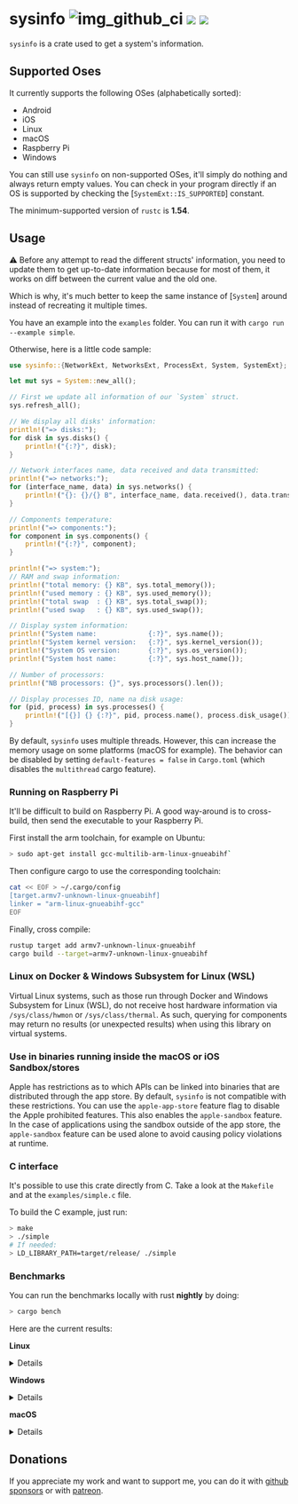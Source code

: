 # sysinfo ![img_github_ci] [![][img_crates]][crates] [![][img_doc]][doc]

`sysinfo` is a crate used to get a system's information.

## Supported Oses

It currently supports the following OSes (alphabetically sorted):

 * Android
 * iOS
 * Linux
 * macOS
 * Raspberry Pi
 * Windows

You can still use `sysinfo` on non-supported OSes, it'll simply do nothing and always return
empty values. You can check in your program directly if an OS is supported by checking the
[`SystemExt::IS_SUPPORTED`] constant.

The minimum-supported version of `rustc` is **1.54**.

## Usage

⚠️ Before any attempt to read the different structs' information, you need to update them to
get up-to-date information because for most of them, it works on diff between the current value
and the old one.

Which is why, it's much better to keep the same instance of [`System`] around instead of
recreating it multiple times.

You have an example into the `examples` folder. You can run it with `cargo run --example simple`.

Otherwise, here is a little code sample:

```rust
use sysinfo::{NetworkExt, NetworksExt, ProcessExt, System, SystemExt};

let mut sys = System::new_all();

// First we update all information of our `System` struct.
sys.refresh_all();

// We display all disks' information:
println!("=> disks:");
for disk in sys.disks() {
    println!("{:?}", disk);
}

// Network interfaces name, data received and data transmitted:
println!("=> networks:");
for (interface_name, data) in sys.networks() {
    println!("{}: {}/{} B", interface_name, data.received(), data.transmitted());
}

// Components temperature:
println!("=> components:");
for component in sys.components() {
    println!("{:?}", component);
}

println!("=> system:");
// RAM and swap information:
println!("total memory: {} KB", sys.total_memory());
println!("used memory : {} KB", sys.used_memory());
println!("total swap  : {} KB", sys.total_swap());
println!("used swap   : {} KB", sys.used_swap());

// Display system information:
println!("System name:             {:?}", sys.name());
println!("System kernel version:   {:?}", sys.kernel_version());
println!("System OS version:       {:?}", sys.os_version());
println!("System host name:        {:?}", sys.host_name());

// Number of processors:
println!("NB processors: {}", sys.processors().len());

// Display processes ID, name na disk usage:
for (pid, process) in sys.processes() {
    println!("[{}] {} {:?}", pid, process.name(), process.disk_usage());
}

```

By default, `sysinfo` uses multiple threads. However, this can increase the memory usage on some
platforms (macOS for example). The behavior can be disabled by setting `default-features = false`
in `Cargo.toml` (which disables the `multithread` cargo feature).

### Running on Raspberry Pi

It'll be difficult to build on Raspberry Pi. A good way-around is to cross-build, then send the
executable to your Raspberry Pi.

First install the arm toolchain, for example on Ubuntu:

```bash
> sudo apt-get install gcc-multilib-arm-linux-gnueabihf`
```

Then configure cargo to use the corresponding toolchain:

```bash
cat << EOF > ~/.cargo/config
[target.armv7-unknown-linux-gnueabihf]
linker = "arm-linux-gnueabihf-gcc"
EOF
```

Finally, cross compile:

```bash
rustup target add armv7-unknown-linux-gnueabihf
cargo build --target=armv7-unknown-linux-gnueabihf
```

### Linux on Docker & Windows Subsystem for Linux (WSL)

Virtual Linux systems, such as those run through Docker and Windows Subsystem for Linux (WSL), do
not receive host hardware information via `/sys/class/hwmon` or `/sys/class/thermal`. As such,
querying for components may return no results (or unexpected results) when using this library on
virtual systems.

### Use in binaries running inside the macOS or iOS Sandbox/stores

Apple has restrictions as to which APIs can be linked into binaries that are distributed through the app store.
By default, `sysinfo` is not compatible with these restrictions. You can use the `apple-app-store`
feature flag to disable the Apple prohibited features. This also enables the `apple-sandbox` feature. 
In the case of applications using the sandbox outside of the app store, the `apple-sandbox` feature 
can be used alone to avoid causing policy violations at runtime.

### C interface

It's possible to use this crate directly from C. Take a look at the `Makefile` and at the
`examples/simple.c` file.

To build the C example, just run:

```bash
> make
> ./simple
# If needed:
> LD_LIBRARY_PATH=target/release/ ./simple
```

### Benchmarks

You can run the benchmarks locally with rust **nightly** by doing:

```bash
> cargo bench
```

Here are the current results:

**Linux**

<details>

```text
test bench_new                     ... bench:     182,536 ns/iter (+/- 21,074)
test bench_new_all                 ... bench:  19,911,714 ns/iter (+/- 1,612,109)
test bench_refresh_all             ... bench:   5,649,643 ns/iter (+/- 444,129)
test bench_refresh_components      ... bench:      25,293 ns/iter (+/- 1,748)
test bench_refresh_components_list ... bench:     382,331 ns/iter (+/- 31,620)
test bench_refresh_cpu             ... bench:      13,633 ns/iter (+/- 1,135)
test bench_refresh_disks           ... bench:       2,509 ns/iter (+/- 75)
test bench_refresh_disks_list      ... bench:      51,488 ns/iter (+/- 5,470)
test bench_refresh_memory          ... bench:      12,941 ns/iter (+/- 3,023)
test bench_refresh_networks        ... bench:     256,506 ns/iter (+/- 37,196)
test bench_refresh_networks_list   ... bench:     266,751 ns/iter (+/- 54,535)
test bench_refresh_process         ... bench:     117,372 ns/iter (+/- 8,732)
test bench_refresh_processes       ... bench:   5,125,929 ns/iter (+/- 560,050)
test bench_refresh_system          ... bench:      52,526 ns/iter (+/- 6,786)
test bench_refresh_users_list      ... bench:   2,479,582 ns/iter (+/- 1,063,982)
```
</details>

**Windows**

<details>

```text
test bench_new                     ... bench:   7,119,215 ns/iter (+/- 283,002)
test bench_new_all                 ... bench:  27,364,010 ns/iter (+/- 1,353,879)
test bench_refresh_all             ... bench:   3,125,085 ns/iter (+/- 92,479)
test bench_refresh_components      ... bench:   1,239,478 ns/iter (+/- 45,790)
test bench_refresh_components_list ... bench:   3,197,295 ns/iter (+/- 91,662)
test bench_refresh_cpu             ... bench:      24,973 ns/iter (+/- 1,844)
test bench_refresh_disks           ... bench:      52,321 ns/iter (+/- 1,533)
test bench_refresh_disks_list      ... bench:     114,756 ns/iter (+/- 3,900)
test bench_refresh_memory          ... bench:         581 ns/iter (+/- 25)
test bench_refresh_networks        ... bench:      35,231 ns/iter (+/- 2,210)
test bench_refresh_networks_list   ... bench:     661,170 ns/iter (+/- 56,636)
test bench_refresh_process         ... bench:       1,531 ns/iter (+/- 154)
test bench_refresh_processes       ... bench:   1,070,742 ns/iter (+/- 57,539)
test bench_refresh_system          ... bench:   1,303,291 ns/iter (+/- 44,538)
test bench_refresh_users_list      ... bench:   2,340,562 ns/iter (+/- 83,992)
```
</details>

**macOS**

<details>

```text
test bench_new                     ... bench:      87,569 ns/iter (+/- 11,078)
test bench_new_all                 ... bench:  21,445,081 ns/iter (+/- 523,973)
test bench_refresh_all             ... bench:   1,915,573 ns/iter (+/- 296,132)
test bench_refresh_components      ... bench:     293,904 ns/iter (+/- 63,492)
test bench_refresh_components_list ... bench:     894,462 ns/iter (+/- 161,599)
test bench_refresh_cpu             ... bench:       8,636 ns/iter (+/- 1,244)
test bench_refresh_disks           ... bench:         937 ns/iter (+/- 97)
test bench_refresh_disks_list      ... bench:      25,116 ns/iter (+/- 990)
test bench_refresh_memory          ... bench:       2,172 ns/iter (+/- 67)
test bench_refresh_networks        ... bench:     183,552 ns/iter (+/- 2,253)
test bench_refresh_networks_list   ... bench:     183,623 ns/iter (+/- 11,183)
test bench_refresh_process         ... bench:       5,571 ns/iter (+/- 443)
test bench_refresh_processes       ... bench:     764,125 ns/iter (+/- 28,568)
test bench_refresh_system          ... bench:     333,610 ns/iter (+/- 53,204)
test bench_refresh_users_list      ... bench:  16,816,081 ns/iter (+/- 1,039,374)
```
</details>

## Donations

If you appreciate my work and want to support me, you can do it with
[github sponsors](https://github.com/sponsors/GuillaumeGomez) or with
[patreon](https://www.patreon.com/GuillaumeGomez).

[img_github_ci]: https://github.com/GuillaumeGomez/sysinfo/workflows/CI/badge.svg
[img_crates]: https://img.shields.io/crates/v/sysinfo.svg
[img_doc]: https://img.shields.io/badge/rust-documentation-blue.svg

[crates]: https://crates.io/crates/sysinfo
[doc]: https://docs.rs/sysinfo/
